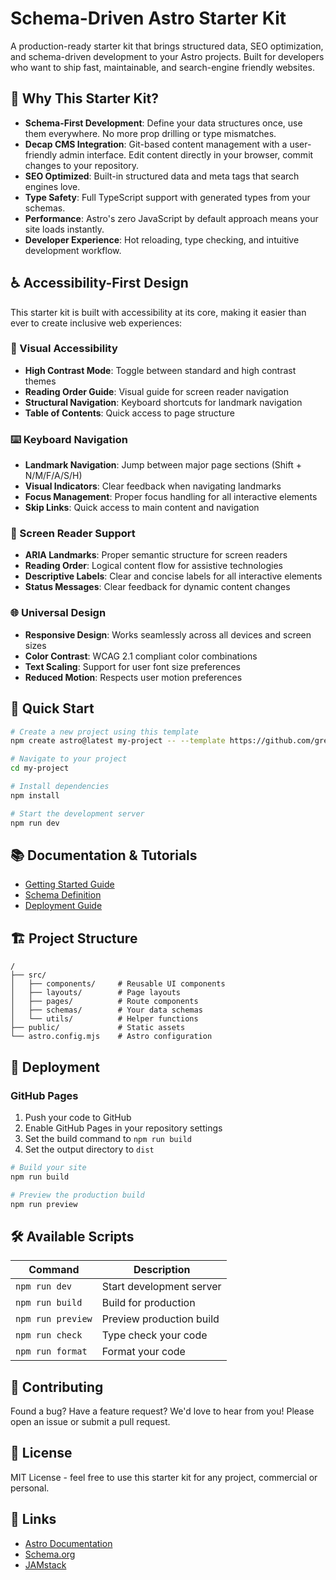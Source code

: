 # Schema-Driven Astro Starter Kit

A production-ready starter kit that brings structured data, SEO optimization, and schema-driven development to your Astro projects. Built for developers who want to ship fast, maintainable, and search-engine friendly websites.

## 🎯 Why This Starter Kit?

- **Schema-First Development**: Define your data structures once, use them everywhere. No more prop drilling or type mismatches.
- **Decap CMS Integration**: Git-based content management with a user-friendly admin interface. Edit content directly in your browser, commit changes to your repository.
- **SEO Optimized**: Built-in structured data and meta tags that search engines love.
- **Type Safety**: Full TypeScript support with generated types from your schemas.
- **Performance**: Astro's zero JavaScript by default approach means your site loads instantly.
- **Developer Experience**: Hot reloading, type checking, and intuitive development workflow.

## ♿ Accessibility-First Design

This starter kit is built with accessibility at its core, making it easier than ever to create inclusive web experiences:

### 🎨 Visual Accessibility
- **High Contrast Mode**: Toggle between standard and high contrast themes
- **Reading Order Guide**: Visual guide for screen reader navigation
- **Structural Navigation**: Keyboard shortcuts for landmark navigation
- **Table of Contents**: Quick access to page structure

### ⌨️ Keyboard Navigation
- **Landmark Navigation**: Jump between major page sections (Shift + N/M/F/A/S/H)
- **Visual Indicators**: Clear feedback when navigating landmarks
- **Focus Management**: Proper focus handling for all interactive elements
- **Skip Links**: Quick access to main content and navigation

### 🎯 Screen Reader Support
- **ARIA Landmarks**: Proper semantic structure for screen readers
- **Reading Order**: Logical content flow for assistive technologies
- **Descriptive Labels**: Clear and concise labels for all interactive elements
- **Status Messages**: Clear feedback for dynamic content changes

### 🌐 Universal Design
- **Responsive Design**: Works seamlessly across all devices and screen sizes
- **Color Contrast**: WCAG 2.1 compliant color combinations
- **Text Scaling**: Support for user font size preferences
- **Reduced Motion**: Respects user motion preferences

## 🚀 Quick Start

```bash
# Create a new project using this template
npm create astro@latest my-project -- --template https://github.com/greynewell/schema-driven-astro-starter

# Navigate to your project
cd my-project

# Install dependencies
npm install

# Start the development server
npm run dev
```

## 📚 Documentation & Tutorials

- [Getting Started Guide](https://greynewell.github.io/schema-driven-astro-starter/)
- [Schema Definition](https://schema.org/WebSite)
- [Deployment Guide](https://github.com/withastro/action)

## 🏗️ Project Structure

```text
/
├── src/
│   ├── components/     # Reusable UI components
│   ├── layouts/        # Page layouts
│   ├── pages/          # Route components
│   ├── schemas/        # Your data schemas
│   └── utils/          # Helper functions
├── public/             # Static assets
└── astro.config.mjs    # Astro configuration
```

## 🚢 Deployment

### GitHub Pages

1. Push your code to GitHub
2. Enable GitHub Pages in your repository settings
3. Set the build command to `npm run build`
4. Set the output directory to `dist`

```bash
# Build your site
npm run build

# Preview the production build
npm run preview
```

## 🛠️ Available Scripts

| Command | Description |
|---------|-------------|
| `npm run dev` | Start development server |
| `npm run build` | Build for production |
| `npm run preview` | Preview production build |
| `npm run check` | Type check your code |
| `npm run format` | Format your code |

## 🤝 Contributing

Found a bug? Have a feature request? We'd love to hear from you! Please open an issue or submit a pull request.

## 📄 License

MIT License - feel free to use this starter kit for any project, commercial or personal.

## 🔗 Links

- [Astro Documentation](https://docs.astro.build)
- [Schema.org](https://schema.org)
- [JAMstack](https://jamstack.org)
